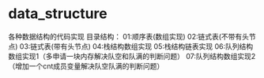 # data_structure
各种数据结构的代码实现
目录结构：
01:顺序表(数组实现)
02:链式表(不带有头节点)
03:链式表(带有头节点)
04:栈结构数组实现
05:栈结构链表实现
06:队列结构数组实现1（多申请一块内存解决队空和队满的判断问题）
07:队列结构数组实现2（增加一个cnt成员变量解决队空队满的判断问题）